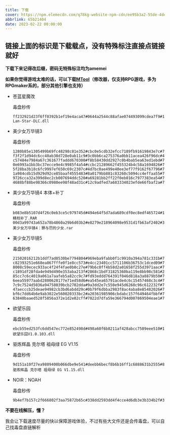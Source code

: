 ```yaml
---
title: 下载
cover: https://npm.elemecdn.com/q78kg-website-npm-cdn/ee95b3a2-55de-4de4-a3ce-d719bab95d00.png
abbrlink: 65b21404
date: 2023-02-22 00:00:00
---
```


## 链接上面的标识是下载载点，没有特殊标注直接点链接就好

**下载下来记得改后缀，密码无特殊标注均为amemei**

**如果你觉得游戏太难的话，可以下载[MTool](https://afdian.net/a/AdventCirno)（修改器，仅支持RPG游戏，多为RPGmaker系的，部分其他引擎也支持）**

* 苍蓝星魔改

  毒盘秒传

  ```
  ff232921d23f6ff0392b1ef19e4aca47#0644a2544c88afae074493099cdea7f9#1555536885#Cang-Lan-Star-DLC.dll
  ```

* 美少女万华镜3

  毒盘秒传

  ```
  1280b85e1305499b69fc48298c81e352#cbc0e5cdb32efcc7189fb91619843e7c#734003200#MSN3.7z.007
  f3f2f1d94dc6cc40ab38d728e0ab11c9#3c0bb6ca275376a0bb11acea426f96dc#493209884#MSN3.7z.008
  c57484e7984a67c361677faddd670300#f8b58430dd2927c0b4bab5ea63ed1ebd#734003200#MSN3.7z.006
  0e6993a1bb3bc37ecce9e4c9985f4a54#ccbc21289662f455324b4c58a1694826#734003200#MSN3.7z.005
  5f28ba3b18c6fc9997ef650c69c2307c#4d7bc0ae499e40ee3ef77f9162f67796#734003200#MSN3.7z.004
  1a984cdb15d929d92ce85baaf4555483#8a0179bb881c83260c5094cc4effaa55#734003200#MSN3.7z.003
  9726cca32a399d8ec2cb007694ddc520#a69281bb2ff22f0eb016c7977383ea54#734003200#MSN3.7z.002
  4688bf88be98366c0980ee98f48ad31c#12c9adfed7a683334023efde66fbaf2a#734003200#MSN3.7z.001

  ```
* 美少女万华镜4 本体+补丁

  毒盘秒传

  ```
  b083e8b5107d4f26c0eb3ce5c979745d#494e64f5d7ada689cdf0ec8edf465724#112649577#V2.0精校补丁.RAR
  00d3a99743a652a78b4860a29b6d03b2#e8279e218964098e9531d1fb63af2402#3698716049#美少女万华镜4：罪与罚的少女.rar
  ```

* 美少女万华镜5

  毒盘秒传

  ```
  21502016212b1ddf7ad0530be7794804#969eba9fabb0f1c9910a394a781c331b#734003200#MEI5UZ.7z.003
  c82393251e668ea867fffe0f1e8cc573#e4cc23401cc5711106b36753c1dced09#734003200#MEI5UZ.7z.007
  8008c59ecec933ac4f24f4fae0b0c27e#79b6c0ff4b58d2a01658f255d3971aac#734003200#MEI5UZ.7z.006
  c1891df28fda4e949d490e353aba213f#2868c1bdf31825360ba119e8bb98c581#291734785#MEI5UZ.7z.010
  85cc7c6c4019a061a7aafeb5a82cc9c7#fd93eddd764391f046d818a3a8879b50#734003200#MEI5UZ.7z.005
  6eea55977aabd2800628177e71ed58d6#ea545ea65791acde4c6c15457468c3c4#734003200#MEI5UZ.7z.002
  7c9c7524d5036a94758039bcb2702dda#9a3dd2e7c550e945d6260c96c612232f#734003200#MEI5UZ.7z.001
  47aecccb25deae94982cb3bd6abdd29c#0b79f6dbba2983f8ac4aba8e85482026#734003200#MEI5UZ.7z.009
  bf6c7dd64b6e9ab3022e560020333bc2#a20361985906cbdabc157f649464fbbf#734003200#MEI5UZ.7z.004
  63840baaed528f5856a372e1d2e02cff#7022d7dfa59e366794d007869504eae1#734003200#MEI5UZ.7z.008

  ```

* 欲望乐园

  毒盘秒传

  ```
  ebcb55ed253fc6dd547ec772e852498d#498a60f6b8211af428abcc7589eee510#1234652547#欲望乐园V1.0.103.dll
  ```

* 驱炼辉晶 克尔塔 祖母绿 EG V1.15

  毒盘秒传

  ```
  9d151a10f27ea9809400b066dbe9e541#deebb6becf8b6b16ff1c6888631b2555#831646309#驱炼辉晶 克尔塔 祖母绿 EG V1.15.dll
  ```

* NOIR：NOAH

  毒盘秒传

  ```
  9b4ef7b157c2f666802f3aa75872b65c#338dd2593dd4f4cce4d6db3e3b334b2f#322451669#NOIRNOAH.dll
  ```

**不要在线解压，懂？**

我会让下载速度尽量的快以保障游戏体验，不过有些大文件还是会传毒盘，可以自己找毒盘直链解析
